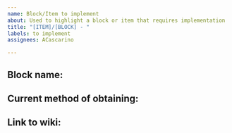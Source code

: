 ```yaml
---
name: Block/Item to implement
about: Used to highlight a block or item that requires implementation
title: "[ITEM]/[BLOCK] - "
labels: to implement
assignees: ACascarino

---
```


## Block name:

## Current method of obtaining:

## Link to wiki:
